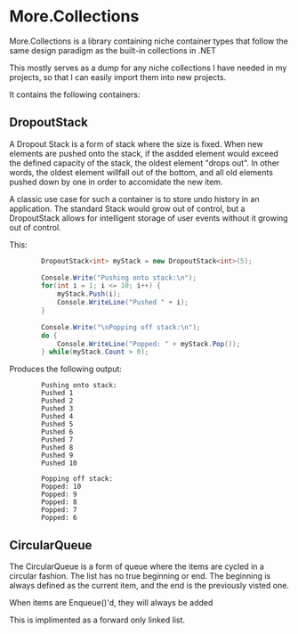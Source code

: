 # More.Collections

More.Collections is a library containing niche container types that follow the same design paradigm as the built-in collections in .NET

This mostly serves as a dump for any niche collections I have needed in my projects, so that I can easily import them into new projects. 

It contains the following containers:

## DropoutStack

A Dropout Stack is a form of stack where the size is fixed. When new elements
are pushed onto the stack, if the asdded element would exceed the defined 
capacity of the stack, the oldest element "drops out". In other words, the
oldest element willfall out of the bottom, and all old elements pushed down by
one in order to accomidate the new item.

A classic use case for such a container is to store undo history in an application.
The standard Stack would grow out of control, but a DropoutStack allows for
intelligent storage of user events without it growing out of control.   

This:

```csharp
        DropoutStack<int> myStack = new DropoutStack<int>(5);
    
        Console.Write("Pushing onto stack:\n");
        for(int i = 1; i <= 10; i++) {
            myStack.Push(i);
            Console.WriteLine("Pushed " + i);
        }
    
        Console.Write("\nPopping off stack:\n");
        do {
            Console.WriteLine("Popped: " + myStack.Pop());
        } while(myStack.Count > 0);
```
Produces the following output:
```        
        Pushing onto stack:
        Pushed 1
        Pushed 2
        Pushed 3
        Pushed 4
        Pushed 5
        Pushed 6
        Pushed 7
        Pushed 8
        Pushed 9
        Pushed 10
    
        Popping off stack:
        Popped: 10
        Popped: 9
        Popped: 8
        Popped: 7
        Popped: 6
```

## CircularQueue

The CircularQueue is a form of queue where the items are cycled
in a circular fashion. The list has no true beginning or end. The beginning
is always defined as the current item, and the end is the previously
visted one. 

When items are Enqueue()'d, they will always be added 
 
This is implimented as a forward only linked list.
